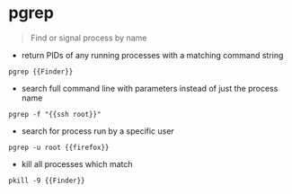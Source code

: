 # pgrep

> Find or signal process by name

- return PIDs of any running processes with a matching command string

`pgrep {{Finder}}`

- search full command line with parameters instead of just the process name

`pgrep -f "{{ssh root}}"`

- search for process run by a specific user

`pgrep -u root {{firefox}}`

- kill all processes which match

`pkill -9 {{Finder}}`

